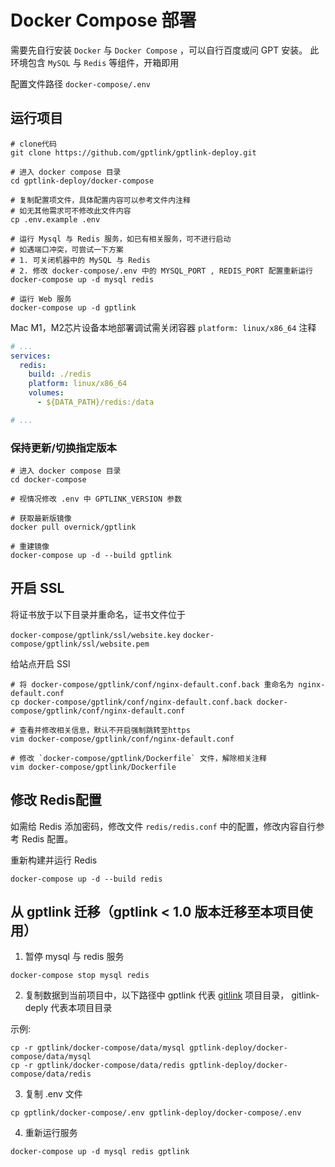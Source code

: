 # Docker Compose 部署

需要先自行安装 `Docker` 与 `Docker Compose` ，可以自行百度或问 GPT 安装。 此环境包含 `MySQL` 与 `Redis` 等组件，开箱即用

配置文件路径 `docker-compose/.env`

## 运行项目

```shell
# clone代码
git clone https://github.com/gptlink/gptlink-deploy.git

# 进入 docker compose 目录
cd gptlink-deploy/docker-compose

# 复制配置项文件，具体配置内容可以参考文件内注释
# 如无其他需求可不修改此文件内容
cp .env.example .env

# 运行 Mysql 与 Redis 服务，如已有相关服务，可不进行启动
# 如遇端口冲突，可尝试一下方案
# 1. 可关闭机器中的 MySQL 与 Redis
# 2. 修改 docker-compose/.env 中的 MYSQL_PORT , REDIS_PORT 配置重新运行
docker-compose up -d mysql redis

# 运行 Web 服务
docker-compose up -d gptlink
```

Mac M1，M2芯片设备本地部署调试需关闭容器 `platform: linux/x86_64` 注释
```yaml
# ... 
services:
  redis:
    build: ./redis
    platform: linux/x86_64
    volumes:
      - ${DATA_PATH}/redis:/data

# ... 
```

### 保持更新/切换指定版本
```shell
# 进入 docker compose 目录
cd docker-compose

# 视情况修改 .env 中 GPTLINK_VERSION 参数

# 获取最新版镜像
docker pull overnick/gptlink

# 重建镜像
docker-compose up -d --build gptlink
```

## 开启 SSL

将证书放于以下目录并重命名，证书文件位于

`docker-compose/gptlink/ssl/website.key`
`docker-compose/gptlink/ssl/website.pem`

给站点开启 SSl

```shell
# 将 docker-compose/gptlink/conf/nginx-default.conf.back 重命名为 nginx-default.conf
cp docker-compose/gptlink/conf/nginx-default.conf.back docker-compose/gptlink/conf/nginx-default.conf

# 查看并修改相关信息，默认不开启强制跳转至https
vim docker-compose/gptlink/conf/nginx-default.conf

# 修改 `docker-compose/gptlink/Dockerfile` 文件，解除相关注释
vim docker-compose/gptlink/Dockerfile

```

## 修改 Redis配置

如需给 Redis 添加密码，修改文件 `redis/redis.conf` 中的配置，修改内容自行参考 Redis 配置。

重新构建并运行 Redis 

```shell
docker-compose up -d --build redis
```


## 从 gptlink 迁移（gptlink < 1.0 版本迁移至本项目使用）

1. 暂停 mysql 与 redis 服务

```shell
docker-compose stop mysql redis
```

2. 复制数据到当前项目中，以下路径中 gptlink 代表 [gitlink](https://github.com/gptlink/gptlink) 项目目录， gitlink-deply 代表本项目目录

示例:

```shell
cp -r gptlink/docker-compose/data/mysql gptlink-deploy/docker-compose/data/mysql
cp -r gptlink/docker-compose/data/redis gptlink-deploy/docker-compose/data/redis
```

3. 复制 .env 文件

```shell
cp gptlink/docker-compose/.env gptlink-deploy/docker-compose/.env
```

4. 重新运行服务

```shell
docker-compose up -d mysql redis gptlink
```
